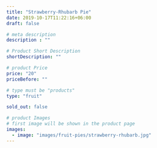 ```yaml
---
title: "Strawberry-Rhubarb Pie"
date: 2019-10-17T11:22:16+06:00
draft: false

# meta description
description : ""

# Product Short Description
shortDescription: ""

# product Price
price: "20"
priceBefore: ""

# type must be "products"
type: "fruit"

sold_out: false

# product Images
# first image will be shown in the product page
images:
  - image: "images/fruit-pies/strawberry-rhubarb.jpg"
---
```

